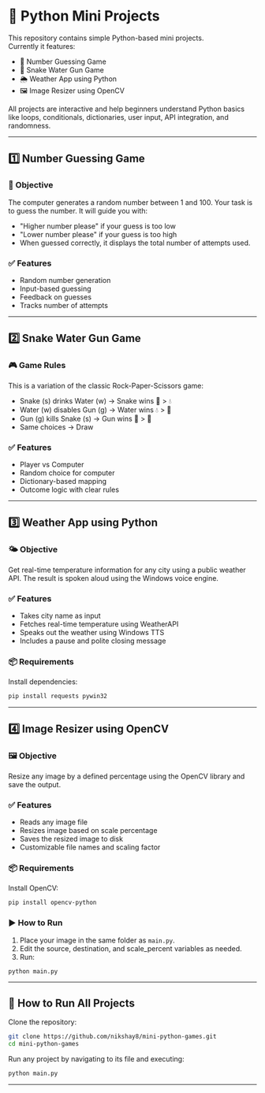 # 🐍 Python Mini Projects

This repository contains simple Python-based mini projects.  
Currently it features:

- 🧠 Number Guessing Game  
- 🐍 Snake Water Gun Game  
- 🌦️ Weather App using Python  
- 🖼️ Image Resizer using OpenCV

All projects are interactive and help beginners understand Python basics like loops, conditionals, dictionaries, user input, API integration, and randomness.

---

## 1️⃣ Number Guessing Game

### 🎯 Objective  
The computer generates a random number between 1 and 100. Your task is to guess the number. It will guide you with:

- "Higher number please" if your guess is too low  
- "Lower number please" if your guess is too high  
- When guessed correctly, it displays the total number of attempts used.

### ✅ Features
- Random number generation  
- Input-based guessing  
- Feedback on guesses  
- Tracks number of attempts  

---

## 2️⃣ Snake Water Gun Game

### 🎮 Game Rules  
This is a variation of the classic Rock-Paper-Scissors game:

- Snake (s) drinks Water (w) → Snake wins 🐍 > 💧  
- Water (w) disables Gun (g) → Water wins 💧 > 🔫  
- Gun (g) kills Snake (s) → Gun wins 🔫 > 🐍  
- Same choices → Draw  

### ✅ Features
- Player vs Computer  
- Random choice for computer  
- Dictionary-based mapping  
- Outcome logic with clear rules  

---

## 3️⃣ Weather App using Python

### 🌤️ Objective  
Get real-time temperature information for any city using a public weather API. The result is spoken aloud using the Windows voice engine.

### ✅ Features
- Takes city name as input  
- Fetches real-time temperature using WeatherAPI  
- Speaks out the weather using Windows TTS  
- Includes a pause and polite closing message  

### 📦 Requirements
Install dependencies:

```bash
pip install requests pywin32
```

---

## 4️⃣ Image Resizer using OpenCV

### 🖼️ Objective  
Resize any image by a defined percentage using the OpenCV library and save the output.

### ✅ Features
- Reads any image file  
- Resizes image based on scale percentage  
- Saves the resized image to disk  
- Customizable file names and scaling factor

### 📦 Requirements
Install OpenCV:

```bash
pip install opencv-python
```

### ▶️ How to Run
1. Place your image in the same folder as `main.py`.
2. Edit the source, destination, and scale_percent variables as needed.
3. Run:

```bash
python main.py
```

---

## 🚀 How to Run All Projects

Clone the repository:

```bash
git clone https://github.com/nikshay8/mini-python-games.git
cd mini-python-games
```

Run any project by navigating to its file and executing:

```bash
python main.py
```

---






